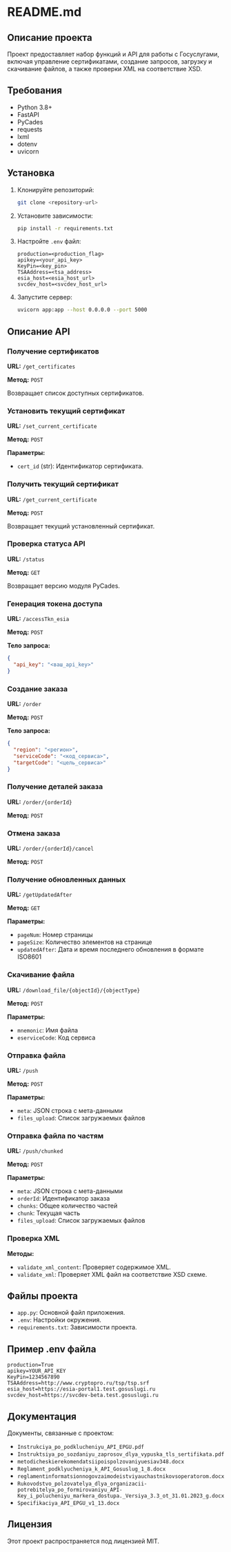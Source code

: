 # README.md

## Описание проекта

Проект предоставляет набор функций и API для работы с Госуслугами, включая управление сертификатами, создание запросов, загрузку и скачивание файлов, а также проверки XML на соответствие XSD.

## Требования

- Python 3.8+
- FastAPI
- PyCades
- requests
- lxml
- dotenv
- uvicorn

## Установка

1. Клонируйте репозиторий:
   ```bash
   git clone <repository-url>
   ```

2. Установите зависимости:
   ```bash
   pip install -r requirements.txt
   ```

3. Настройте `.env` файл:
   ```plaintext
   production=<production_flag>
   apikey=<your_api_key>
   KeyPin=<key_pin>
   TSAAddress=<tsa_address>
   esia_host=<esia_host_url>
   svcdev_host=<svcdev_host_url>
   ```

4. Запустите сервер:
   ```bash
   uvicorn app:app --host 0.0.0.0 --port 5000
   ```

## Описание API

### Получение сертификатов
**URL:** `/get_certificates`

**Метод:** `POST`

Возвращает список доступных сертификатов.

### Установить текущий сертификат
**URL:** `/set_current_certificate`

**Метод:** `POST`

**Параметры:**
- `cert_id` (str): Идентификатор сертификата.

### Получить текущий сертификат
**URL:** `/get_current_certificate`

**Метод:** `POST`

Возвращает текущий установленный сертификат.

### Проверка статуса API
**URL:** `/status`

**Метод:** `GET`

Возвращает версию модуля PyCades.

### Генерация токена доступа
**URL:** `/accessTkn_esia`

**Метод:** `POST`

**Тело запроса:**
```json
{
  "api_key": "<ваш_api_key>"
}
```

### Создание заказа
**URL:** `/order`

**Метод:** `POST`

**Тело запроса:**
```json
{
  "region": "<регион>",
  "serviceCode": "<код_сервиса>",
  "targetCode": "<цель_сервиса>"
}
```

### Получение деталей заказа
**URL:** `/order/{orderId}`

**Метод:** `POST`

### Отмена заказа
**URL:** `/order/{orderId}/cancel`

**Метод:** `POST`

### Получение обновленных данных
**URL:** `/getUpdatedAfter`

**Метод:** `GET`

**Параметры:**
- `pageNum`: Номер страницы
- `pageSize`: Количество элементов на странице
- `updatedAfter`: Дата и время последнего обновления в формате ISO8601

### Скачивание файла
**URL:** `/download_file/{objectId}/{objectType}`

**Метод:** `POST`

**Параметры:**
- `mnemonic`: Имя файла
- `eserviceCode`: Код сервиса

### Отправка файла
**URL:** `/push`

**Метод:** `POST`

**Параметры:**
- `meta`: JSON строка с мета-данными
- `files_upload`: Список загружаемых файлов

### Отправка файла по частям
**URL:** `/push/chunked`

**Метод:** `POST`

**Параметры:**
- `meta`: JSON строка с мета-данными
- `orderId`: Идентификатор заказа
- `chunks`: Общее количество частей
- `chunk`: Текущая часть
- `files_upload`: Список загружаемых файлов

### Проверка XML

**Методы:**
- `validate_xml_content`: Проверяет содержимое XML.
- `validate_xml`: Проверяет XML файл на соответствие XSD схеме.

## Файлы проекта

- `app.py`: Основной файл приложения.
- `.env`: Настройки окружения.
- `requirements.txt`: Зависимости проекта.

## Пример .env файла

```plaintext
production=True
apikey=YOUR_API_KEY
KeyPin=1234567890
TSAAddress=http://www.cryptopro.ru/tsp/tsp.srf
esia_host=https://esia-portal1.test.gosuslugi.ru
svcdev_host=https://svcdev-beta.test.gosuslugi.ru
```

## Документация

Документы, связанные с проектом:

- `Instrukciya_po_podklucheniyu_API_EPGU.pdf`
- `Instruktsiya_po_sozdaniyu_zaprosov_dlya_vypuska_tls_sertifikata.pdf`
- `metodicheskierekomendatsiipoispolzovaniyuesiav348.docx`
- `Reglament_podklyucheniya_k_API_Gosuslug_1_8.docx`
- `reglamentinformatsionnogovzaimodeistviyauchastnikovsoperatorom.docx`
- `Rukovodstvo_polzovatelya_dlya_organizacii-potrebitelya_po_formirovaniyu_API-Key_i_polucheniyu_markera_dostupa._Versiya_3.3_ot_31.01.2023_g.docx`
- `Specifikaciya_API_EPGU_v1_13.docx`

## Лицензия

Этот проект распространяется под лицензией MIT.
